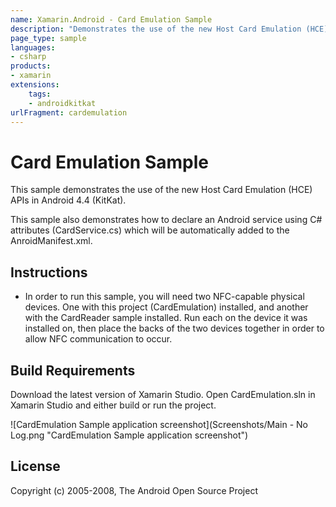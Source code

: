```yaml
---
name: Xamarin.Android - Card Emulation Sample
description: "Demonstrates the use of the new Host Card Emulation (HCE) APIs in Android 4.4 (KitKat)"
page_type: sample
languages:
- csharp
products:
- xamarin
extensions:
    tags:
    - androidkitkat
urlFragment: cardemulation
---
```

# Card Emulation Sample

This sample demonstrates the use of the new Host Card Emulation (HCE) APIs in Android 4.4 (KitKat).

This sample also demonstrates how to declare an Android service using C# attributes (CardService.cs) which will be automatically added to the AnroidManifest.xml.

## Instructions

* In order to run this sample, you will need two NFC-capable physical devices. One with this project (CardEmulation) installed, and another with the CardReader sample installed. Run each on the device it was installed on, then place the backs of the two devices together in order to allow NFC communication to occur.

## Build Requirements

Download the latest version of Xamarin Studio. Open CardEmulation.sln in Xamarin Studio and either build or run the project.

![CardEmulation Sample application screenshot](Screenshots/Main - No Log.png "CardEmulation Sample application screenshot")

## License

Copyright (c) 2005-2008, The Android Open Source Project  
